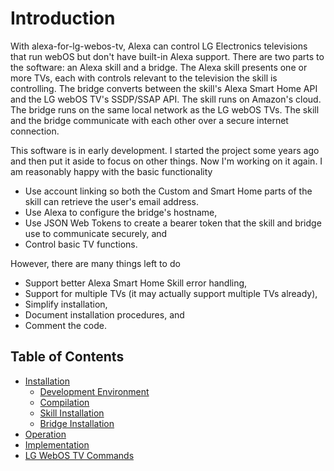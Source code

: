 # Introduction

With alexa-for-lg-webos-tv, Alexa can control LG Electronics televisions that run webOS but don't have built-in Alexa support. There are two parts to the software: an Alexa skill and a bridge. The Alexa skill presents one or more TVs, each with controls relevant to the television the skill is controlling. The bridge converts between the skill's Alexa Smart Home API and the LG webOS TV's SSDP/SSAP API. The skill runs on Amazon's cloud. The bridge runs on the same local network as the LG webOS TVs. The skill and the bridge communicate with each other over a secure internet connection.

This software is in early development. I started the project some years ago and then put it aside to focus on other things. Now I'm working on it again. I am reasonably happy with the basic functionality

- Use account linking so both the Custom and Smart Home parts of the skill can retrieve the user's email address.
- Use Alexa to configure the bridge's hostname,
- Use JSON Web Tokens to create a bearer token that the skill and bridge use to communicate securely, and
- Control basic TV functions.

However, there are many things left to do

- Support better Alexa Smart Home Skill error handling,
- Support for multiple TVs (it may actually support multiple TVs already),
- Simplify installation,
- Document installation procedures, and
- Comment the code.

## Table of Contents

- [Installation](./doc/installation.md#installation)
  - [Development Environment](./doc/installation.md#development-environment)
  - [Compilation](./doc/installation.md#compilation)
  - [Skill Installation](./doc/installation.md#skill-installation)
  - [Bridge Installation](./doc/installation.md#bridge-installation)
- [Operation](./doc/operation.md#operation)
- [Implementation](./doc/implementation.md#implementation)
- [LG WebOS TV Commands](./doc/lg-webos-tv-commands.md#lg-webos-tv-commands)
